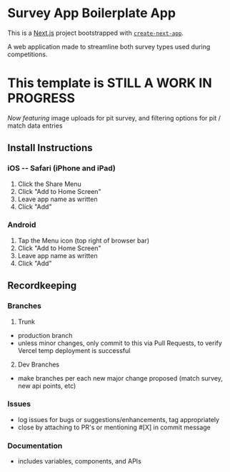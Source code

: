 # Survey App Boilerplate App
This is a [Next.js](https://nextjs.org/) project bootstrapped with [`create-next-app`](https://github.com/vercel/next.js/tree/canary/packages/create-next-app).

A  web application made to streamline both survey types used during competitions.
# This template is STILL A WORK IN PROGRESS

*Now featuring* image uploads for pit survey, and filtering options for pit / match data entries

## Install Instructions
### iOS -- Safari (iPhone and iPad)
1. Click the Share Menu
2. Click "Add to Home Screen"
3. Leave app name as written
4. Click "Add"

### Android
1. Tap the Menu icon (top right of browser bar)
2. Click "Add to Home Screen"
3. Leave app name as written
4. Click "Add"

## Recordkeeping
### Branches
1. Trunk
  - production branch
  - unless minor changes, only commit to this via Pull Requests, to verify Vercel temp deployment is successful
2. Dev Branches
  - make branches per each new major change proposed (match survey, new api points, etc)
### Issues
  - log issues for bugs or suggestions/enhancements, tag appropriately
  - close by attaching to PR's or mentioning #[X] in commit message
### Documentation
  - includes variables, components, and APIs

